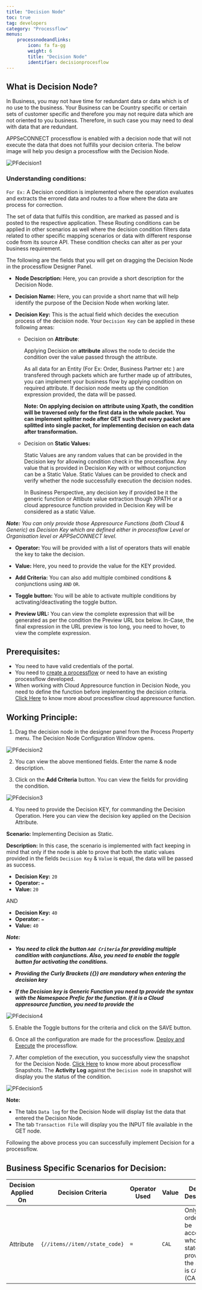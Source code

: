 ```yaml
---
title: "Decision Node"
toc: true
tag: developers
category: "Processflow"
menus:
    processnodeandlinks:
        icon: fa fa-gg
        weight: 6
        title: "Decision Node" 
        identifier: decisionprocesflow
---
```


## What is Decision Node?

In Business, you may not have time for redundant data or data which is of no use to the business. Your Business can be Country specific or certain sets of customer specific and therefore you may not require data which are not oriented to you business. Therefore, in such case you may need to deal with data that are redundant. 

APPSeCONNECT processflow is enabled with a decision node that will not execute the data that does not fulfills your decision criteria. The below image will help you design a processflow with the Decision Node.

![PFdecision1](\staticfiles\processflow\media\pfdecision1.PNG)

### Understanding conditions:

`For Ex:` A Decision condition is implemented where the operation evaluates and extracts the errored data and routes to a flow where the data are process for correction.

The set of data that fulfils this condition, are marked as passed and is posted to the respective application. These Routing conditions can be applied in other scenarios as well where the decision condition filters data related to other specific mapping scenarios or data with different response code from its source API. These condition checks can alter as per your business requirement.

The following are the fields that you will get on dragging the Decision Node in the processflow Designer Panel.

- **Node Description:** Here, you can provide a short description for the Decision Node.

- **Decision Name:** Here, you can provide a short name that will help identify the purpose of the Decision Node when working later.

- **Decision Key:** This is the actual field which decides the execution process of the decision node. Your `Decision Key` can be applied in these following areas:

    - Decision on **Attribute**: 
        
        Applying Decision on **attribute** allows the node to decide the condition over the value passed through the attribute. 
    
        As all data for an Entity (For Ex: Order, Business Partner etc ) are transfered through packets which are further made up of attributes, you can implement your business flow by applying condition on required attribute. If decision node meets up the condition expression provided, the data will be passed.

       **Note: On applying decision on attribute using Xpath, the condition will be traversed only for the first data in the whole packet. You can implement splitter node  after GET such that every packet are splitted into single packet, for implementing decision on each data after transformation.**

    - Decision on **Static Values:**

        Static Values are any random values that can be provided in the Decision key for allowing condition check in the processflow. Any value that is provided in Decision Key with or without conjunction can be a Static Value. Static Values can be provided to check and verify whether the node successfully execution the decision nodes. 

        In Business Perspective, any decision key if provided be it the generic function or Attibute value extraction though XPATH or a cloud appresource function provided in Decision Key will be considered as a static Value.


_**Note:** You can only provide those Appresource Functions (both Cloud & Generic) as Decision Key which are defined either in processflow Level or Organisation level or APPSeCONNECT level._

- **Operator:** You will be provided with a list of operators thats will enable the key to take the decision.

- **Value:** Here, you need to provide the value for the KEY provided.

- **Add Criteria:** You can also add multiple combined conditions & conjunctions using `AND` `OR`.   

- **Toggle button:** You will be able to activate multiple conditions by activating/deactivating the toggle button.

- **Preview URL:** You can view the complete expression that will be generated as per the condition the Preview URL box below. In-Case, the final expression in the URL preview is too long, you need to hover, to view the complete expression.


## Prerequisites:

- You need to have valid credentials of the portal.
- You need to [create a processflow](/processflow/creating-processflow/) or need to have an existing processflow developed.
- When working with Cloud Appresource function in Decision Node, you need to define the function before implementing the decision criteria. [Click Here](/processflow/cloud-appresource-functions/) to know more about processflow cloud appresource function.

## Working Principle:

1)  Drag the decision node in the designer panel from the Process Property menu. The Decision Node Configuration Window opens.

![PFdecision2](\staticfiles\processflow\media\pfdecision2.PNG)

2)  You can view the above mentioned fields. Enter the name & node description. 

3) Click on the **Add Criteria** button. You can view the fields for providing the condition.

![PFdecision3](\staticfiles\processflow\media\pfdecision3.PNG)

4) You need to provide the Decision KEY, for commanding the Decision Operation. Here you can view the decision key applied on the Decision Attribute.

**Scenario:** Implementing Decision as Static.

**Description:** In this case, the scenario is implemented with fact keeping in mind that only if the node is able to prove that both the static values provided in the fields `Decision Key` & `Value` is equal, the data will be passed as success.

- **Decision Key:** `20`
- **Operator:** `=`
- **Value:** `20`

AND

- **Decision Key:** `40`
- **Operator:** `=`
- **Value:** `40`

_**Note:**_ 
 - _**You need to click the button `Add Criteria` for providing multiple condition with conjunctions. Also, you need to enable the toggle button for activating the conditions.**_
 
 - _**Providing the Curly Brackets ({}) are mandatory when entering the decision key**_

 - _**If the Decision key is Generic Function you need tp provide the syntax with the Namespace Prefic for the function. If it is a Cloud appresource function, you need to provide the**_

![PFdecision4](\staticfiles\processflow\media\pfdecision4.PNG)

5) Enable the Toggle buttons for the criteria and click on the SAVE button.

6) Once all the configuration are made for the processflow. [Deploy and Execute](/processflow/deploying-and-executing-processfloww/) the processflow.

7) After completion of the execution, you successfully view the snapshot for the Decision Node. [Click Here](/processflow/snapshot-processflow/) to know more about processflow Snapshots. The **Activity Log** against the `Decision node` in snapshot will display you the status of the condition.

![PFdecision5](\staticfiles\processflow\media\pfdecision5.png)

**Note:** 

- The tabs `Data log` for the Decision Node will display list the data that entered the Decision Node.
- The tab `Transaction File` will display you the INPUT file available in the GET node.

Following the above process you can successfully implement Decision for a processflow.


## Business Specific Scenarios for Decision:

| Decision Applied On | Decision Criteria | Operator Used |Value| Decision Description |
|----|-------------|---------|---------|-------|
| Attribute | `{//items//item//state_code}` | `=` | `CAL` | Only those orders shall be accepted whose state provided in the address is `CAL` (CAlifornia) |  
    



